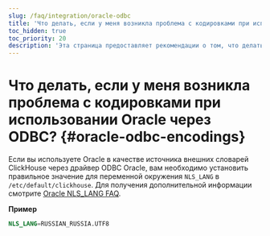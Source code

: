 ```yaml
---
slug: /faq/integration/oracle-odbc
title: 'Что делать, если у меня возникла проблема с кодировками при использовании Oracle через ODBC?'
toc_hidden: true
toc_priority: 20
description: 'Эта страница предоставляет рекомендации о том, что делать, если у вас возникла проблема с кодировками при использовании Oracle через ODBC'
---
```



# Что делать, если у меня возникла проблема с кодировками при использовании Oracle через ODBC? {#oracle-odbc-encodings}

Если вы используете Oracle в качестве источника внешних словарей ClickHouse через драйвер ODBC Oracle, вам необходимо установить правильное значение для переменной окружения `NLS_LANG` в `/etc/default/clickhouse`. Для получения дополнительной информации смотрите [Oracle NLS_LANG FAQ](https://www.oracle.com/technetwork/products/globalization/nls-lang-099431.html).

**Пример**

``` sql
NLS_LANG=RUSSIAN_RUSSIA.UTF8
```

